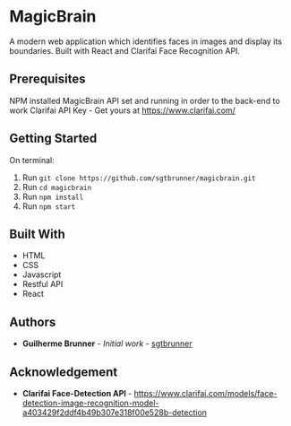 # MagicBrain

A modern web application which identifies faces in images and display its boundaries. Built with React and Clarifai Face Recognition API.

## Prerequisites

NPM installed
MagicBrain API set and running in order to the back-end to work
Clarifai API Key - Get yours at https://www.clarifai.com/

## Getting Started

On terminal:
1. Run `git clone https://github.com/sgtbrunner/magicbrain.git`
2. Run `cd magicbrain`
3. Run `npm install`
3. Run `npm start`

## Built With

* HTML
* CSS
* Javascript
* Restful API
* React

## Authors

* **Guilherme Brunner** - *Initial work* - [sgtbrunner](https://github.com/sgtbrunner)

## Acknowledgement
* **Clarifai Face-Detection API** - https://www.clarifai.com/models/face-detection-image-recognition-model-a403429f2ddf4b49b307e318f00e528b-detection
